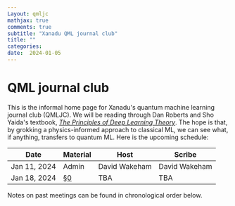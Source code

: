 ```yaml
---
Layout: qmljc
mathjax: true
comments: true
subtitle: "Xanadu QML journal club"
title: ""
categories: 
date:  2024-01-05
---
```


<h1>QML journal club</h1>

This is the informal home page for Xanadu's quantum machine learning
journal club (QMLJC).
We will be reading through Dan Roberts and Sho Yaida's textbook,
[*The Principles of Deep Learning Theory*](https://deeplearningtheory.com/).
The hope is that, by grokking a physics-informed approach to classical
ML, we can see what, if anything, transfers to quantum ML.
Here is the upcoming schedule:

| Date              | Material            | Host                 | Scribe        |
|-----------|-------------|--------------|-----------|
| Jan 11, 2024 | Admin               | David Wakeham | David Wakeham |
| Jan 18, 2024 | [§0](https://arxiv.org/pdf/2106.10165.pdf) | TBA           | TBA           |


Notes on past meetings can be found in chronological order
below.
